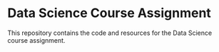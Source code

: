 # Data Science Course Assignment

This repository contains the code and resources for the Data Science course assignment. 
